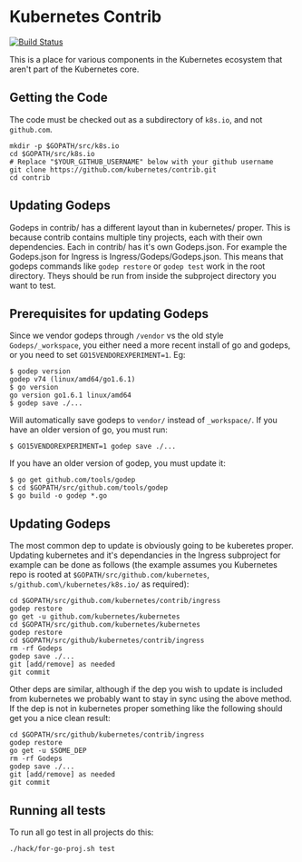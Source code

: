 # Kubernetes Contrib

[![Build Status](https://travis-ci.org/kubernetes/contrib.svg)](https://travis-ci.org/kubernetes/contrib)

This is a place for various components in the Kubernetes ecosystem
that aren't part of the Kubernetes core.

## Getting the Code

The code must be checked out as a subdirectory of `k8s.io`, and not `github.com`.

```shell
mkdir -p $GOPATH/src/k8s.io
cd $GOPATH/src/k8s.io
# Replace "$YOUR_GITHUB_USERNAME" below with your github username
git clone https://github.com/kubernetes/contrib.git
cd contrib
```

## Updating Godeps

Godeps in contrib/ has a different layout than in kubernetes/ proper. This is because
contrib contains multiple tiny projects, each with their own dependencies. Each
in contrib/ has it's own Godeps.json. For example the Godeps.json for Ingress
is Ingress/Godeps/Godeps.json. This means that godeps commands like `godep restore`
or `godep test` work in the root directory. Theys should be run from inside the
subproject directory you want to test.

## Prerequisites for updating Godeps

Since we vendor godeps through `/vendor` vs the old style `Godeps/_workspace`, you either need a more recent install of go and godeps, or you need to set `GO15VENDOREXPERIMENT=1`. Eg:
```shell
$ godep version
godep v74 (linux/amd64/go1.6.1)
$ go version
go version go1.6.1 linux/amd64
$ godep save ./...
```

Will automatically save godeps to `vendor/` instead of `_workspace/`.
If you have an older version of go, you must run:
```shell
$ GO15VENDOREXPERIMENT=1 godep save ./...
```

If you have an older version of godep, you must update it:
```shell
$ go get github.com/tools/godep
$ cd $GOPATH/src/github.com/tools/godep
$ go build -o godep *.go
```

## Updating Godeps

The most common dep to update is obviously going to be kuberetes proper. Updating
kubernetes and it's dependancies in the Ingress subproject for example can be done
as follows (the example assumes you Kubernetes repo is rooted at `$GOPATH/src/github.com/kubernetes`, `s/github.com\/kubernetes/k8s.io/` as required):
```shell
cd $GOPATH/src/github.com/kubernetes/contrib/ingress
godep restore
go get -u github.com/kubernetes/kubernetes
cd $GOPATH/src/github.com/kubernetes/kubernetes
godep restore
cd $GOPATH/src/github/kubernetes/contrib/ingress
rm -rf Godeps
godep save ./...
git [add/remove] as needed
git commit
```

Other deps are similar, although if the dep you wish to update is included from
kubernetes we probably want to stay in sync using the above method. If the dep is not in kubernetes proper something like the following should get you a nice clean result:
```shell
cd $GOPATH/src/github/kubernetes/contrib/ingress
godep restore
go get -u $SOME_DEP
rm -rf Godeps
godep save ./...
git [add/remove] as needed
git commit
```

## Running all tests

To run all go test in all projects do this:
```shell
./hack/for-go-proj.sh test
```
